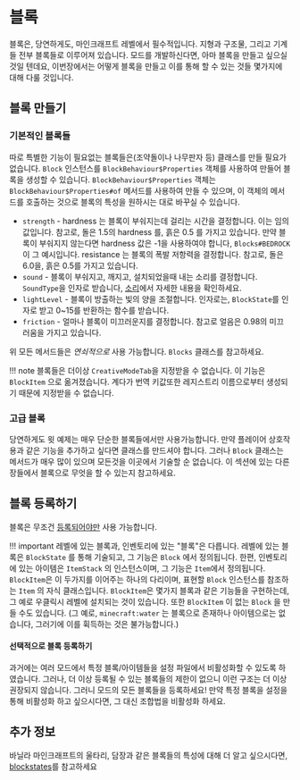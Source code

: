 블록
======

블록은, 당연하게도, 마인크래프트 레벨에서 필수적입니다. 지형과 구조물, 그리고 기계들 전부 블록들로 이루어져 있습니다. 모드를 개발하신다면, 아마 블록을 만들고 싶으실 것일 텐데요, 이번장에서는 어떻게 블록을 만들고 이를 통해 할 수 있는 것들 몇가지에 대해 다룰 것입니다.

블록 만들기
----------------

### 기본적인 블록들

따로 특별한 기능이 필요없는 블록들은(조약돌이나 나무판자 등) 클래스를 만들 필요가 없습니다. `Block` 인스턴스를 `BlockBehaviour$Properties` 객체를 사용하여 만들어 블록을 생성할 수 있습니다. `BlockBehaviour$Properties` 객체는 `BlockBehaviour$Properties#of` 메서드를 사용하여 만들 수 있으며, 이 객체의 메서드를 호출하는 것으로 블록의 특성을 원하시는 대로 바꾸실 수 있습니다.

- `strength` - hardness 는 블록이 부숴지는데 걸리는 시간을 결정합니다. 이는 임의값입니다. 참고로, 돌은 1.5의 hardness 를, 흙은 0.5 를 가지고 있습니다. 만약 블록이 부숴지지 않는다면 hardness 값은 -1을 사용하여야 합니다, `Blocks#BEDROCK`이 그 예시입니다. resistance 는 블록의 폭발 저항력을 결정합니다. 참고로, 돌은 6.0을, 흙은 0.5를 가지고 있습니다.
- `sound` - 블록이 부숴지고, 깨지고, 설치되었을때 내는 소리를 결정합니다. `SoundType`을 인자로 받습니다, [소리][]에서 자세한 내용을 확인하세요.
- `lightLevel` - 블록이 방출하는 빛의 양을 조절합니다. 인자로는, `BlockState`를 인자로 받고 0~15를 반환하는 함수를 받습니다.
- `friction` - 얼마나 블록이 미끄러운지를 결정합니다. 참고로 얼음은 0.98의 미끄러움을 가지고 있습니다.

위 모든 메서드들은 *연쇠적으로* 사용 가능합니다. `Blocks` 클래스를 참고하세요.

!!! note
    블록들은 더이상 `CreativeModeTab`을 지정받을 수 없습니다. 이 기능은 `BlockItem` 으로 옮겨졌습니다.  계다가 번역 키값또한 레지스트리 이름으로부터 생성되기 때문에 지정받을 수 없습니다.

### 고급 블록

당연하게도 윗 예제는 매우 단순한 블록들에서만 사용가능합니다. 만약 플레이어 상호작용과 같은 기능을 추가하고 싶다면 클래스를 만드셔야 합니다. 그러나 `Block` 클래스는 메서드가 매우 많이 있으며 모든것을 이곳에서 기술할 순 없습니다. 이 섹션에 있는 다른 장들에서 블록으로 무엇을 할 수 있는지 참고하세요.

블록 등록하기
-------------------

블록은 무조건 [등록되어야만][등록] 사용 가능합니다.

!!! important
    레벨에 있는 블록과, 인벤토리에 있는 "블록"은 다릅니다. 레벨에 있는 블록은 `BlockState` 를 통해 기술되고, 그 기능은 `Block` 에서 정의됩니다. 한편, 인벤토리에 있는 아이템은 `ItemStack` 의 인스턴스이며, 그 기능은 `Item`에서 정의됩니다. `BlockItem`은 이 두가지를 이어주는 하나의 다리이며, 표현할 `Block` 인스턴스를 참조하는 `Item` 의 자식 클래스입니다.  `BlockItem`은 몇가지 블록과 같은 기능들을 구현하는데, 그 예로 우클릭시 레벨에 설치되는 것이 있습니다. 또한 `BlockItem` 이 없는 `Block` 을 만들 수도 있습니다. (그 예로, `minecraft:water` 는 블록으로 존재하나 아이템으로는 없습니다, 그러기에 이를 휙득하는 것은 불가능합니다.)

#### 선택적으로 블록 등록하기

과거에는 여러 모드에서 특정 블록/아이템들을 설정 파일에서 비활성화할 수 있도록 하였습니다. 그러나, 더 이상 등록될 수 있는 블록들의 제한이 없으니 이런 구조는 더 이상 권장되지 않습니다. 그러니 모드의 모든 블록들을 등록하세요! 만약 특정 블록을 설정을 통해 비활성화 하고 싶으시다면, 그 대신 조합법을 비활성화 하세요.

추가 정보
---------------

바닐라 마인크래프트의 울타리, 담장과 같은 블록들의 특성에 대해 더 알고 싶으시다면, [blockstates]를 참고하세요

[소리]: ../gameeffects/sounds.md
[등록]: ../concepts/registries.md#객체-등록하기
[blockstates]: states.md
